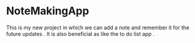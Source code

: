 # NoteMakingApp
This is my new project in which we can add a note and remember it for the future updates . It is also beneficial as like the to do list app .
